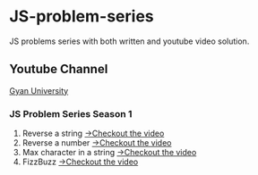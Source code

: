 # JS-problem-series
JS problems series with both written and youtube video solution.

## Youtube Channel
[Gyan University](https://www.youtube.com/channel/UCzFU4dsDRuPId4GJhhdkvkQ)

### JS Problem Series Season 1
1. Reverse a string [->Checkout the video](https://www.youtube.com/watch?v=hfhK6gkQVvI)
2. Reverse a number [->Checkout the video](https://www.youtube.com/watch?v=Kv3bNC_M7ck&feature=youtu.be)
3. Max character in a string [->Checkout the video](https://www.youtube.com/watch?v=TqxvobHgyIU)
4. FizzBuzz [->Checkout the video](https://www.youtube.com/watch?v=7KFg9voGons)
